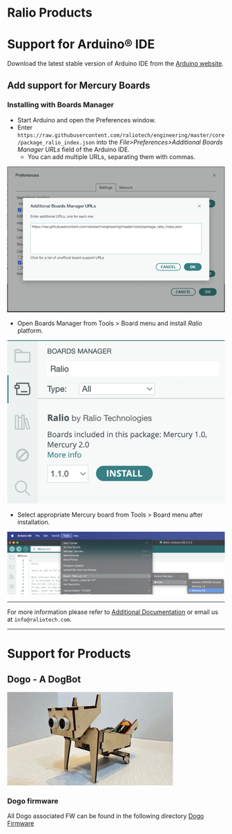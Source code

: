 Ralio Products
===========================================

# Support for Arduino® IDE
Download the latest stable version of Arduino IDE from the [Arduino website](https://www.arduino.cc/en/software).

## Add support for Mercury Boards

### Installing with Boards Manager

- Start Arduino and open the Preferences window.
- Enter ```https://raw.githubusercontent.com/raliotech/engineering/master/core/package_ralio_index.json``` into the *File>Preferences>Additional Boards Manager URLs* field of the Arduino IDE.
  - You can add multiple URLs, separating them with commas.

![abm](img/additionalBoardManager.png)

- Open Boards Manager from Tools > Board menu and install *Ralio* platform.

![abm](img/boardManager.png)

- Select appropriate Mercury board from Tools > Board menu after installation.

![abm](img/boardSelect.png)

___

For more information please refer to [Additional Documentation](https://github.com/raliotech/engineering/tree/master/core/board_manager/esp8266#readme) or email us at ```info@raliotech.com```.

___

# Support for Products

## Dogo - A DogBot

![dogo](img/dogo.png)

### Dogo firmware
All Dogo associated FW can be found in the following directory [Dogo Firmware](https://github.com/raliotech/engineering/tree/master/products/Dogo/firmware)
